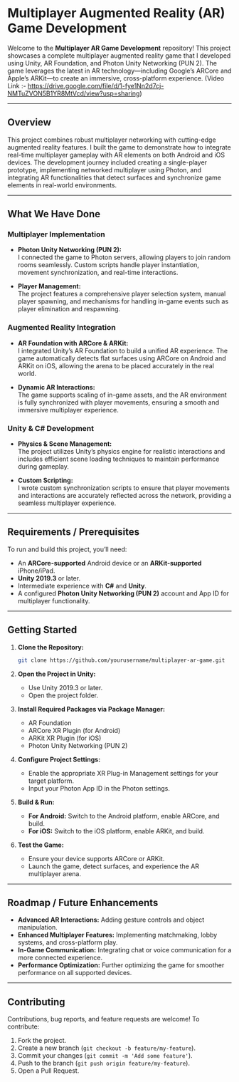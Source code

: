 # Multiplayer Augmented Reality (AR) Game Development 

Welcome to the **Multiplayer AR Game Development** repository! This project showcases a complete multiplayer augmented reality game that I developed using Unity, AR Foundation, and Photon Unity Networking (PUN 2). The game leverages the latest in AR technology—including Google’s ARCore and Apple’s ARKit—to create an immersive, cross-platform experience.
(Video Link :- https://drive.google.com/file/d/1-fye1Nn2d7cj-NMTuZVON5B1YR8MtVcd/view?usp=sharing)

---

## Overview

This project combines robust multiplayer networking with cutting-edge augmented reality features. I built the game to demonstrate how to integrate real-time multiplayer gameplay with AR elements on both Android and iOS devices. The development journey included creating a single-player prototype, implementing networked multiplayer using Photon, and integrating AR functionalities that detect surfaces and synchronize game elements in real-world environments.

---

## What We Have Done

### Multiplayer Implementation

- **Photon Unity Networking (PUN 2):**  
  I connected the game to Photon servers, allowing players to join random rooms seamlessly. Custom scripts handle player instantiation, movement synchronization, and real-time interactions.
  
- **Player Management:**  
  The project features a comprehensive player selection system, manual player spawning, and mechanisms for handling in-game events such as player elimination and respawning.

### Augmented Reality Integration

- **AR Foundation with ARCore & ARKit:**  
  I integrated Unity’s AR Foundation to build a unified AR experience. The game automatically detects flat surfaces using ARCore on Android and ARKit on iOS, allowing the arena to be placed accurately in the real world.

- **Dynamic AR Interactions:**  
  The game supports scaling of in-game assets, and the AR environment is fully synchronized with player movements, ensuring a smooth and immersive multiplayer experience.

### Unity & C# Development

- **Physics & Scene Management:**  
  The project utilizes Unity’s physics engine for realistic interactions and includes efficient scene loading techniques to maintain performance during gameplay.
  
- **Custom Scripting:**  
  I wrote custom synchronization scripts to ensure that player movements and interactions are accurately reflected across the network, providing a seamless multiplayer experience.

---

## Requirements / Prerequisites

To run and build this project, you’ll need:

- An **ARCore-supported** Android device or an **ARKit-supported** iPhone/iPad.
- **Unity 2019.3** or later.
- Intermediate experience with **C#** and **Unity**.
- A configured **Photon Unity Networking (PUN 2)** account and App ID for multiplayer functionality.

---

## Getting Started

1. **Clone the Repository:**
   ```bash
   git clone https://github.com/yourusername/multiplayer-ar-game.git
   ```

2. **Open the Project in Unity:**
   - Use Unity 2019.3 or later.
   - Open the project folder.

3. **Install Required Packages via Package Manager:**
   - AR Foundation  
   - ARCore XR Plugin (for Android)  
   - ARKit XR Plugin (for iOS)  
   - Photon Unity Networking (PUN 2)

4. **Configure Project Settings:**
   - Enable the appropriate XR Plug-in Management settings for your target platform.
   - Input your Photon App ID in the Photon settings.

5. **Build & Run:**
   - **For Android:** Switch to the Android platform, enable ARCore, and build.
   - **For iOS:** Switch to the iOS platform, enable ARKit, and build.

6. **Test the Game:**
   - Ensure your device supports ARCore or ARKit.
   - Launch the game, detect surfaces, and experience the AR multiplayer arena.

---

## Roadmap / Future Enhancements

- **Advanced AR Interactions:** Adding gesture controls and object manipulation.
- **Enhanced Multiplayer Features:** Implementing matchmaking, lobby systems, and cross-platform play.
- **In-Game Communication:** Integrating chat or voice communication for a more connected experience.
- **Performance Optimization:** Further optimizing the game for smoother performance on all supported devices.

---

## Contributing

Contributions, bug reports, and feature requests are welcome! To contribute:

1. Fork the project.
2. Create a new branch (`git checkout -b feature/my-feature`).
3. Commit your changes (`git commit -m 'Add some feature'`).
4. Push to the branch (`git push origin feature/my-feature`).
5. Open a Pull Request.


